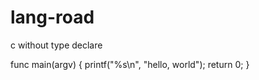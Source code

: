 # lang-road

c without type declare

   func main(argv) {
       printf("%s\n", "hello, world");
       return 0;
   }

